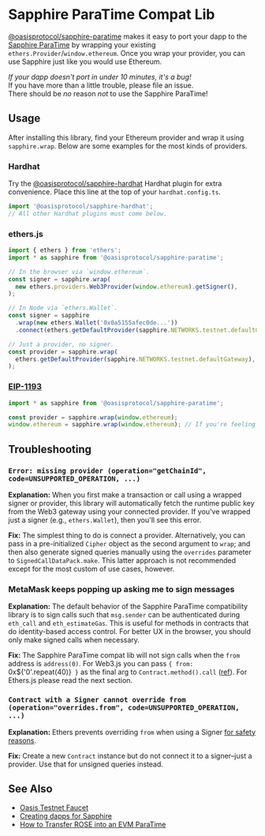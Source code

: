 # Sapphire ParaTime Compat Lib

[@oasisprotocol/sapphire-paratime] makes it easy to port your dapp to the [Sapphire ParaTime]
by wrapping your existing `ethers.Provider`/`window.ethereum`.
Once you wrap your provider, you can use Sapphire just like you would use Ethereum.

[@oasisprotocol/sapphire-paratime]: https://www.npmjs.com/package/@oasisprotocol/sapphire-paratime
[sapphire paratime]: https://docs.oasis.io/dapp/sapphire/

_If your dapp doesn't port in under 10 minutes, it's a bug!_<br />
If you have more than a little trouble, please file an issue.<br />
There should be _no_ reason _not_ to use the Sapphire ParaTime!

## Usage

After installing this library, find your Ethereum provider and wrap it using `sapphire.wrap`.
Below are some examples for the most kinds of providers.

### Hardhat

Try the [@oasisprotocol/sapphire-hardhat] Hardhat plugin for extra convenience.
Place this line at the top of your `hardhat.config.ts`.

```js
import '@oasisprotocol/sapphire-hardhat';
// All other Hardhat plugins must come below.
```

[@oasisprotocol/sapphire-hardhat]: https://www.npmjs.com/package/@oasisprotocol/sapphire-hardhat

### ethers.js

```ts
import { ethers } from 'ethers';
import * as sapphire from '@oasisprotocol/sapphire-paratime';

// In the browser via `window.ethereum`.
const signer = sapphire.wrap(
  new ethers.providers.Web3Provider(window.ethereum).getSigner(),
);

// In Node via `ethers.Wallet`.
const signer = sapphire
  .wrap(new ethers.Wallet('0x0a5155afec0de...'))
  .connect(ethers.getDefaultProvider(sapphire.NETWORKS.testnet.defaultGateway));

// Just a provider, no signer.
const provider = sapphire.wrap(
  ethers.getDefaultProvider(sapphire.NETWORKS.testnet.defaultGateway),
);
```

### [EIP-1193](https://eips.ethereum.org/EIPS/eip-1193)

```ts
import * as sapphire from '@oasisprotocol/sapphire-paratime';

const provider = sapphire.wrap(window.ethereum);
window.ethereum = sapphire.wrap(window.ethereum); // If you're feeling bold.
```

## Troubleshooting

### `Error: missing provider (operation="getChainId", code=UNSUPPORTED_OPERATION, ...)`

**Explanation:** When you first make a transaction or call using a wrapped signer or provider,
this library will automatically fetch the runtime public key from the Web3 gateway
using your connected provider. If you've wrapped just a signer (e.g., `ethers.Wallet`),
then you'll see this error.

**Fix:** The simplest thing to do is connect a provider. Alternatively, you can pass in
a pre-initialized `Cipher` object as the second argument to `wrap`; and then also generate
signed queries manually using the `overrides` parameter to `SignedCallDataPack.make`. This
latter approach is not recommended except for the most custom of use cases, however.

### MetaMask keeps popping up asking me to sign messages

**Explanation:** The default behavior of the Sapphire ParaTime compatibility library is to
sign calls such that `msg.sender` can be authenticated during `eth_call` and `eth_estimateGas`.
This is useful for methods in contracts that do identity-based access control. For better UX
in the browser, you should only make signed calls when necessary.

**Fix:** The Sapphire ParaTime compat lib will not sign calls when the `from` address is
`address(0)`. For Web3.js you can pass `{ from: `0x${'0'.repeat(40)}` }` as the final arg
to `Contract.method().call` ([ref](https://web3js.readthedocs.io/en/v1.2.11/web3-eth-contract.html)). For Ethers.js please read the next section.

### `Contract with a Signer cannot override from (operation="overrides.from", code=UNSUPPORTED_OPERATION, ...)`

**Explanation:** Ethers prevents overriding `from` when using a Signer [for safety reasons](https://github.com/ethers-io/ethers.js/discussions/3327).

**Fix:** Create a new `Contract` instance but do not connect it to a signer–just a provider.
Use that for unsigned queries instead.

## See Also

- [Oasis Testnet Faucet](https://faucet.testnet.oasis.dev/)
- [Creating dapps for Sapphire](https://docs.oasis.io/dapp/sapphire/quickstart)
- [How to Transfer ROSE into an EVM ParaTime](https://docs.oasis.io/general/manage-tokens/how-to-transfer-rose-into-paratime/)
